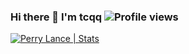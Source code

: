### Hi there 👋 I'm tcqq ![Profile views](https://gpvc.arturio.dev/tcqq)

<p align="left">
  <a href="https://github.com/tcqq">
    <img src="https://github-readme-stats.vercel.app/api?username=tcqq&count_private=true&show_icons=true&include_all_commits=true" alt="Perry Lance | Stats" />
  </a>
</p>




<!--
**tcqq/tcqq** is a ✨ _special_ ✨ repository because its `README.md` (this file) appears on your GitHub profile.

Here are some ideas to get you started:

- 🔭 I’m currently working on ...
- 🌱 I’m currently learning ...
- 👯 I’m looking to collaborate on ...
- 🤔 I’m looking for help with ...
- 💬 Ask me about ...
- 📫 How to reach me: ...
- 😄 Pronouns: ...
- ⚡ Fun fact: ...
-->

